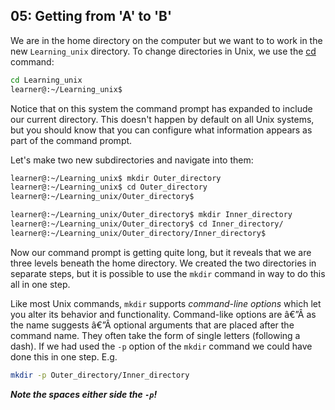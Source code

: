 ## 05: Getting from 'A' to 'B'

We are in the home directory on the computer but we want to to work in the new `Learning_unix` directory. To change directories in Unix, we use the [cd][] command:

```bash
cd Learning_unix
learner@:~/Learning_unix$
```

Notice that on this system the command prompt has expanded to include our current directory. This doesn't happen by default on all Unix systems, but you should know that you can configure what information appears as part of the command prompt.

Let's make two new subdirectories and navigate into them:

```bash
learner@:~/Learning_unix$ mkdir Outer_directory
learner@:~/Learning_unix$ cd Outer_directory
learner@:~/Learning_unix/Outer_directory$

learner@:~/Learning_unix/Outer_directory$ mkdir Inner_directory
learner@:~/Learning_unix/Outer_directory$ cd Inner_directory/
learner@:~/Learning_unix/Outer_directory/Inner_directory$
```

Now our command prompt is getting quite long, but it reveals that we are three levels beneath the home directory. We created the two directories in separate steps, but it is possible to use the `mkdir` command in way to do this all in one step.

Like most Unix commands, `mkdir` supports *command-line options* which let you alter its behavior and functionality. Command-like options are â€”Â as the name suggests â€”Â optional arguments that are placed after the command name. They often take the form of single letters (following a dash). If we had used the `-p` option of the `mkdir` command we could have done this in one step. E.g.

```bash
mkdir -p Outer_directory/Inner_directory
```

***Note the spaces either side the `-p`!***

[cd]: http://en.wikipedia.org/wiki/Cd_(command)
